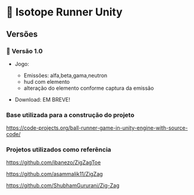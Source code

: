 # :rocket: Isotope Runner Unity

## **Versões**

### :triangular_flag_on_post: **Versão 1.0** 

- Jogo:
    - Emissões: alfa,beta,gama,neutron
    - hud com elemento
    - alteração do elemento conforme captura da emissão

- Download: 
    EM BREVE! 
    
### Base utilizada para a construção do projeto 

https://code-projects.org/ball-runner-game-in-unity-engine-with-source-code/ 

### Projetos utilizados como referência

https://github.com/ibanezo/ZigZagToe

https://github.com/asammalik11/ZigZag

https://github.com/ShubhamGururani/Zig-Zag
